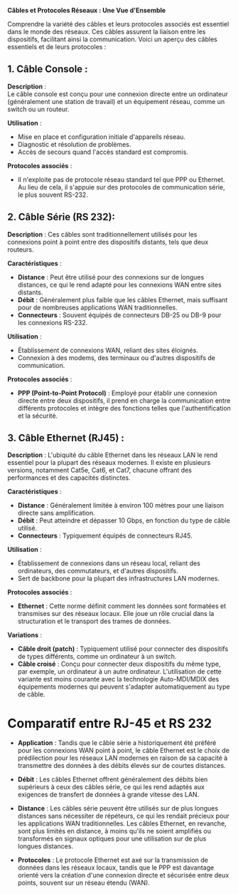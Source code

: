 **Câbles et Protocoles Réseaux : Une Vue d'Ensemble**

Comprendre la variété des câbles et leurs protocoles associés est essentiel dans le monde des réseaux. Ces câbles assurent la liaison entre les dispositifs, facilitant ainsi la communication. Voici un aperçu des câbles essentiels et de leurs protocoles :

## 1. **Câble Console** :

**Description** :  
Le câble console est conçu pour une connexion directe entre un ordinateur (généralement une station de travail) et un équipement réseau, comme un switch ou un routeur.

**Utilisation** :

- Mise en place et configuration initiale d'appareils réseau.
- Diagnostic et résolution de problèmes.
- Accès de secours quand l'accès standard est compromis.

**Protocoles associés** :

- Il n'exploite pas de protocole réseau standard tel que PPP ou Ethernet. Au lieu de cela, il s'appuie sur des protocoles de communication série, le plus souvent RS-232.

## 2. **Câble Série** (RS 232):

**Description** : Ces câbles sont traditionnellement utilisés pour les connexions point à point entre des dispositifs distants, tels que deux routeurs.

**Caractéristiques** :

- **Distance** : Peut être utilisé pour des connexions sur de longues distances, ce qui le rend adapté pour les connexions WAN entre sites distants.
- **Débit** : Généralement plus faible que les câbles Ethernet, mais suffisant pour de nombreuses applications WAN traditionnelles.
- **Connecteurs** : Souvent équipés de connecteurs DB-25 ou DB-9 pour les connexions RS-232.

**Utilisation** :
- Établissement de connexions WAN, reliant des sites éloignés.
- Connexion à des modems, des terminaux ou d'autres dispositifs de communication.

**Protocoles associés** :
- **PPP (Point-to-Point Protocol)** : Employé pour établir une connexion directe entre deux dispositifs, il prend en charge la communication entre différents protocoles et intègre des fonctions telles que l'authentification et la sécurité.

## 3. **Câble Ethernet** (RJ45) :

**Description** : L'ubiquité du câble Ethernet dans les réseaux LAN le rend essentiel pour la plupart des réseaux modernes. Il existe en plusieurs versions, notamment Cat5e, Cat6, et Cat7, chacune offrant des performances et des capacités distinctes.

**Caractéristiques** :
- **Distance** : Généralement limitée à environ 100 mètres pour une liaison directe sans amplification.
- **Débit** : Peut atteindre et dépasser 10 Gbps, en fonction du type de câble utilisé.
- **Connecteurs** : Typiquement équipés de connecteurs RJ45.

**Utilisation** :
- Établissement de connexions dans un réseau local, reliant des ordinateurs, des commutateurs, et d'autres dispositifs.
- Sert de backbone pour la plupart des infrastructures LAN modernes.

**Protocoles associés** :
- **Ethernet** : Cette norme définit comment les données sont formatées et transmises sur des réseaux locaux. Elle joue un rôle crucial dans la structuration et le transport des trames de données.

**Variations** :
- **Câble droit (patch)** : Typiquement utilisé pour connecter des dispositifs de types différents, comme un ordinateur à un switch.
- **Câble croisé** : Conçu pour connecter deux dispositifs du même type, par exemple, un ordinateur à un autre ordinateur. L'utilisation de cette variante est moins courante avec la technologie Auto-MDI/MDIX des équipements modernes qui peuvent s'adapter automatiquement au type de câble.
# Comparatif entre RJ-45 et RS 232

- **Application** : Tandis que le câble série a historiquement été préféré pour les connexions WAN point à point, le câble Ethernet est le choix de prédilection pour les réseaux LAN modernes en raison de sa capacité à transmettre des données à des débits élevés sur de courtes distances.
    
- **Débit** : Les câbles Ethernet offrent généralement des débits bien supérieurs à ceux des câbles série, ce qui les rend adaptés aux exigences de transfert de données à grande vitesse des LAN.
    
- **Distance** : Les câbles série peuvent être utilisés sur de plus longues distances sans nécessiter de répéteurs, ce qui les rendait précieux pour les applications WAN traditionnelles. Les câbles Ethernet, en revanche, sont plus limités en distance, à moins qu'ils ne soient amplifiés ou transformés en signaux optiques pour une utilisation sur de plus longues distances.
    
- **Protocoles** : Le protocole Ethernet est axé sur la transmission de données dans les réseaux locaux, tandis que le PPP est davantage orienté vers la création d'une connexion directe et sécurisée entre deux points, souvent sur un réseau étendu (WAN).